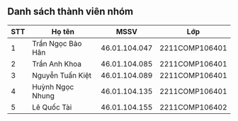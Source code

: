 ## Danh sách thành viên nhóm

| STT | Họ tên | MSSV| Lớp |
|--------------|-------|------|-------|
| 1 | Trần Ngọc Bảo Hân | 46.01.104.047 | 2211COMP106401 |
| 2 | Trần Anh Khoa | 46.01.104.085 | 2211COMP106401 | 
| 3 | Nguyễn Tuấn Kiệt | 46.01.104.089 | 2211COMP106401 | 
| 4 | Huỳnh Ngọc Nhung | 46.01.104.135 | 2211COMP106401 | 
| 5 | Lê Quốc Tài | 46.01.104.155 | 2211COMP106402 | 
